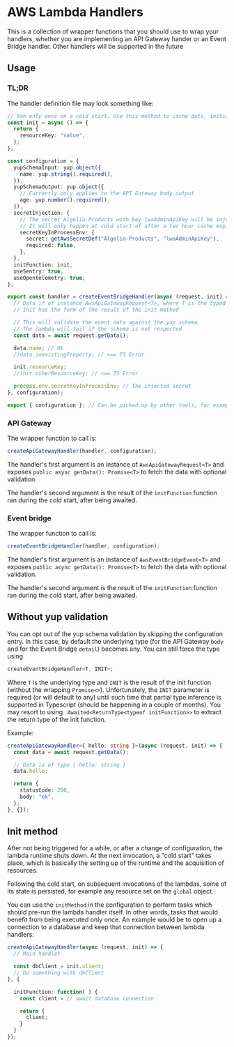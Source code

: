 # AWS Lambda Handlers

This is a collection of wrapper functions that you should use to wrap your handlers, whether you are implementing an API Gateway hander or an Event Bridge handler.
Other handlers will be supported in the future

## Usage

### TL;DR

The handler definition file may look something like:

```typescript
// Ran only once on a cold start. Use this method to cache data, initiate DB connection, etc...
const init = async () => {
  return {
    resourceKey: "value",
  };
};

const configuration = {
  yupSchemaInput: yup.object({
    name: yup.string().required(),
  }),
  yupSchemaOutput: yup.object({
    // Currently only applies to the API Gateway body output
    age: yup.number().required(),
  }),
  secretInjection: {
    // The secret Algolia-Products with key lwaAdminApiKey will be injected into process.env.key
    // It will only happen at cold start of after a two hour cache expiracy
    secretKeyInProcessEnv: {
      secret: getAwsSecretDef("Algolia-Products", "lwaAdminApiKey"),
      required: false,
    },
  },
  initFunction: init,
  useSentry: true,
  useOpentelemetry: true,
};

export const handler = createEventBridgeHandler(async (request, init) => {
  // Data if of instance AwsApiGatewayRequest<T>, where T is the typed schema
  // Init has the form of the result of the init method

  // This will validate the event data against the yup schema
  // The lambda will fail if the schema is not respected
  const data = await request.getData();

  data.name; // Ok
  //data.inexistingProperty; // <== TS Error

  init.resourceKey;
  //init.otherResourceKey; // <== TS Error

  process.env.secretKeyInProcessEnv; // The injected secret
}, configuration);

export { configuration }; // Can be picked up by other tools, for example for OpenAPI or for CDK
```

### API Gateway

The wrapper function to call is:

```typescript
createApiGatewayHandler(handler, configuration);
```

The handler's first argument is an instance of `AwsApiGatewayRequest<T>` and exposes `public async getData(): Promise<T>` to fetch the data with optional validation.

The handler's second argument is the result of the `initFunction` function ran during the cold start, after being awaited.

### Event bridge

The wrapper function to call is:

```typescript
createEventBridgeHandler(handler, configuration);
```

The handler's first argument is an instance of `AwsEventBridgeEvent<T>` and exposes `public async getData(): Promise<T>` to fetch the data with optional validation.

The handler's second argument is the result of the `initFunction` function ran during the cold start, after being awaited.

## Without yup validation

You can opt out of the yup schema validation by skipping the configuration entry. In this case, by default the underlying type (for the API Gateway `body` and for the Event Bridge `detail`) becomes any. You can still force the type using

```typescript
createEventBridgeHandler<T, INIT>;
```

Where `T` is the underlying type and `INIT` is the result of the init function (without the wrapping `Promise<>`). Unfortunately, the `INIT` parameter is required (or will default to any) until such time that partial type inference is supported in Typescript (should be happening in a couple of months). You may resort to using ` Awaited<ReturnType<typeof initFunction>>` to extract the return type of the init function.

Example:

```typescript
createApiGatewayHandler<{ hello: string }>(async (request, init) => {
  const data = await request.getData();

  // Data is of type { hello: string }
  data.hello;

  return {
    statusCode: 200,
    body: "ok",
  };
}, {});
```

## Init method

After not being triggered for a while, or after a change of configuration, the lambda runtime shuts down. At the next invocation, a "cold start" takes place, which is basically the setting up of the runtime and the acquisition of resources.

Following the cold start, on subsequent invocations of the lambdas, some of its state is persisted, for example any resource set on the `global` object.

You can use the `initMethod` in the configuration to perform tasks which should pre-run the lambda handler itself. In other words, tasks that would benefit from being executed only once. An example would be to open up a connection to a database and keep that connection between lambda handlers:

```typescript
createApiGatewayHandler(async (request, init) => {
  // Main handler

  const dbClient = init.client;
  // Do something with dbClient
}, {

  initFunction: function( ) {
    const client = // await database connection

    return {
      client;
    }
  }
});
```
